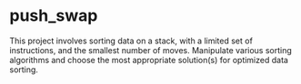 # push_swap

This project involves sorting data on a stack, with a limited set of instructions, and the smallest number of moves. Manipulate various sorting algorithms and choose the most appropriate solution(s) for optimized data sorting.
